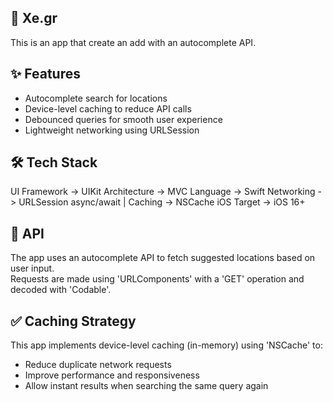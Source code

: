 ## 📱 Xe.gr 
This is an app that create an add with an autocomplete API.

## ✨ Features
- Autocomplete search for locations
- Device-level caching to reduce API calls
- Debounced queries for smooth user experience
- Lightweight networking using URLSession

 ## 🛠 Tech Stack
 UI Framework  -> UIKit 
 Architecture  -> MVC 
 Language      -> Swift 
 Networking    -> URLSession async/await |
 Caching       -> NSCache 
 iOS Target    -> iOS 16+

## 📡 API
The app uses an autocomplete API to fetch suggested locations based on user input.  
Requests are made using 'URLComponents' with a 'GET' operation and decoded with 'Codable'.

## ✅ Caching Strategy
This app implements device-level caching (in-memory) using 'NSCache' to:
- Reduce duplicate network requests  
- Improve performance and responsiveness  
- Allow instant results when searching the same query again

